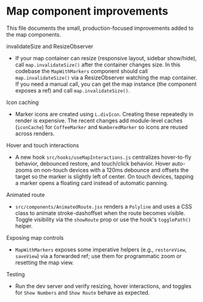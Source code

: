 Map component improvements
==========================

This file documents the small, production-focused improvements added to the map components.

invalidateSize and ResizeObserver
- If your map container can resize (responsive layout, sidebar show/hide), call `map.invalidateSize()` after the container changes size. In this codebase the `MapWithMarkers` component should call `map.invalidateSize()` via a ResizeObserver watching the map container. If you need a manual call, you can get the map instance (the component exposes a ref) and call `map.invalidateSize()`.

Icon caching
- Marker icons are created using `L.divIcon`. Creating these repeatedly in render is expensive. The recent changes add module-level caches (`iconCache`) for `CoffeeMarker` and `NumberedMarker` so icons are reused across renders.

Hover and touch interactions
- A new hook `src/hooks/useMapInteractions.js` centralizes hover-to-fly behavior, debounced restore, and touch/click behavior. Hover auto-zooms on non-touch devices with a 120ms debounce and offsets the target so the marker is slightly left of center. On touch devices, tapping a marker opens a floating card instead of automatic panning.

Animated route
- `src/components/AnimatedRoute.jsx` renders a `Polyline` and uses a CSS class to animate stroke-dashoffset when the route becomes visible. Toggle visibility via the `showRoute` prop or use the hook's `togglePath()` helper.

Exposing map controls
- `MapWithMarkers` exposes some imperative helpers (e.g., `restoreView`, `saveView`) via a forwarded ref; use them for programmatic zoom or resetting the map view.

Testing
- Run the dev server and verify resizing, hover interactions, and toggles for `Show Numbers` and `Show Route` behave as expected.
